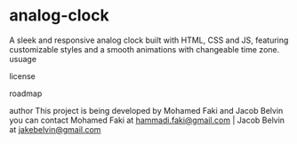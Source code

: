 # analog-clock
A sleek and responsive analog clock built with HTML, CSS and JS, featuring customizable styles and a smooth animations with changeable time zone. 
usuage

license

roadmap

author
This project is being developed by Mohamed Faki and Jacob Belvin you can contact Mohamed Faki at hammadi.faki@gmail.com | Jacob Belvin at jakebelvin@gmail.com